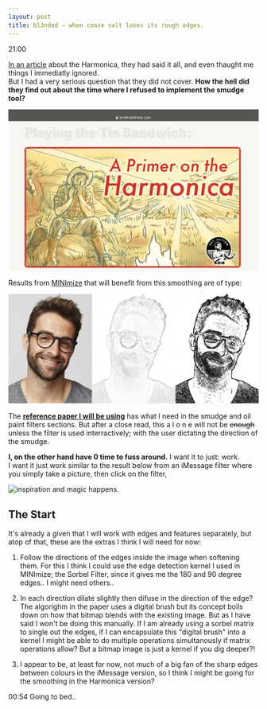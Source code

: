 ```yaml
---
layout: post
title: bl3nded — when coase salt loses its rough edges. 
---
```

21:00

[In an article](https://www.artofmanliness.com/articles/playing-the-tin-sandwich-a-primer-on-the-harmonica/) about the Harmonica, they had said it all, and even thaught me things I immediatly ignored.<br>
But I had a very serious question that they did not cover. **How the hell did they find out about the time where I refused to implement the smudge tool?**

![inspiration](/public/assets/images/harmonica.png)

Results from [MINImize](https://www.tatianazihindula.com/2020/05/25/minimize.html) that will benefit from this smoothing are of type:

![mudge me](/public/assets/images/33.png)

The **[reference paper I will be using](http://www.cse.chalmers.se/~uffe/xjobb/BrushPaintingAlgorithms.pdf)** has what I need in the smudge and oil paint filters sections. But after a close read, this a l o n e will not be ~~enough~~ unless the filter is used interractively; with the user dictating the direction of the smudge.

**I, on the other hand have 0 time to fuss around.** I want it to just: work.<br>
I want it just work similar to the result below from an iMessage filter where you simply take a picture, then click on the filter,

![inspiration](/public/assets/images/one.png)
and magic happens.

## The Start

It's already a given that I will work with edges and features separately, but atop of that, these are the extras I think I will need for now:

1. Follow the directions of the edges inside the image when softening them.
For this I think I could use the edge detection kernel I used in MINImize; the Sorbel Filter, since it gives me the 180 and 90 degree edges.. I might need others.. 

2. In each direction dilate slightly then difuse in the direction of the edge? The algorighm in the paper uses a digital brush but its concept boils down on how that bitmap blends with the existing image. But as I have said I won't be doing this manually. If I am already using a sorbel matrix to single out the edges, if I can encapsulate this "digital brush" into a kernel I might be able to do multiple operations simultanously if matrix operations allow? But a bitmap image is just a kernel if you dig deeper?!

3. I appear to be, at least for now, not much of a big fan of the sharp edges between colours in the iMessage version, so I think I might be going for the smoothing in the Harmonica version?


00:54 Going to bed..

